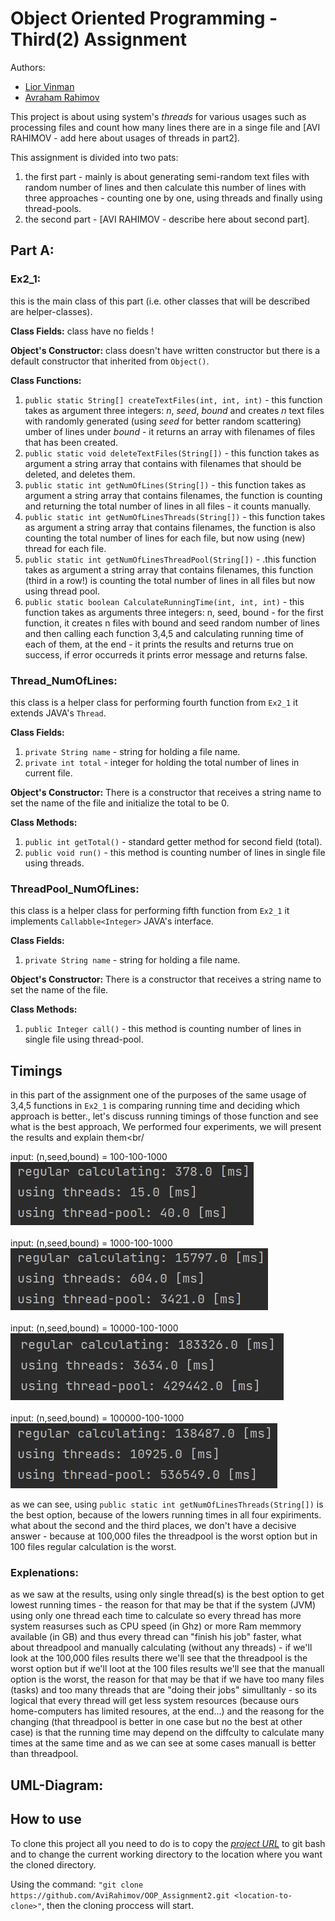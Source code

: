 # Object Oriented Programming - Third(2) Assignment

Authors:
* [Lior Vinman](https://github.com/liorvi35 "Lior Vinman")
* [Avraham Rahimov](https://github.com/AviRahimov "Avraham Rahimov")

This project is about using system's _threads_ for various usages such as processing files and count how many lines there are in a singe file and [AVI RAHIMOV - add here about usages of threads in part2].


This assignment is divided into two pats:
1) the first part - mainly is about generating semi-random text files with random number of lines and then calculate this number of lines with three approaches - counting one by one, using threads and finally using thread-pools. 
2) the second part - [AVI RAHIMOV - describe here about second part].

## Part A:

### Ex2_1:
this is the main class of this part (i.e. other classes that will be described are helper-classes).

**Class Fields:**
class have no fields !

**Object's Constructor:**
class doesn't have written constructor but there is a default constructor that inherited from `Object()`.

**Class Functions:**

1) `public static String[] createTextFiles(int, int, int)` - this function takes as argument three integers: _n_, _seed_, _bound_ and creates _n_ text files with randomly generated (using _seed_ for better random scattering) umber of lines under _bound_ - it returns an array with filenames of files that has been created.
2) `public static void deleteTextFiles(String[])` - this function takes as argument a string array that contains with filenames that should be deleted, and deletes them.
3) `public static int getNumOfLines(String[])` - this function takes as argument a string array that contains filenames, the function is counting and returning the total number of lines in all files - it counts manually.
4) `public static int getNumOfLinesThreads(String[])` - this function takes as argument a string array that contains filenames, the function is also counting the total number of lines for each file, but now using (new) thread for each file.
5) `public static int getNumOfLinesThreadPool(String[])` - .this function takes as argument a string array that contains filenames, this function (third in a row!) is counting the total number of lines in all files but now using thread pool.
6) `public static boolean CalculateRunningTime(int, int, int)` - this function takes as arguments three integers: n, seed, bound - for the first function, it creates n files with bound and seed random number of lines and then calling each function 3,4,5 and calculating running time of each of them, at the end - it prints the results and returns true on success, if error occurreds it prints error message and returns false.

### Thread_NumOfLines:
this class is a helper class for performing fourth function from `Ex2_1` it extends JAVA's `Thread`.

**Class Fields:**

1) `private String name` - string for holding a file name.
2) `private int total` - integer for holding the total number of lines in current file.

**Object's Constructor:**
There is a constructor that receives a string name to set the name of the file and initialize the total to be 0.

**Class Methods:**

1) `public int getTotal()` - standard getter method for second field (total). 
2) `public void run()` - this method is counting number of lines in single file using threads.

### ThreadPool_NumOfLines:
this class is a helper class for performing fifth function from `Ex2_1` it implements `Callabble<Integer>` JAVA's interface.

**Class Fields:**

1) `private String name` - string for holding a file name.

**Object's Constructor:**
There is a constructor that receives a string name to set the name of the file.

**Class Methods:**

1) `public Integer call()` - this method is counting number of lines in single file using thread-pool.

## Timings
in this part of the assignment one of the purposes of the same usage of 3,4,5 functions in `Ex2_1` is comparing running time and deciding which approach is better., 
let's discuss running timings of those function and see what is the best approach, We performed four experiments, we will present the results and explain them<br/<br/>

input: (n,seed,bound) = 100-100-1000
![First_Expiriment](https://github.com/AviRahimov/OOP_Assignment3/blob/master/EX2/pictures/100-100-1000.jpg)<br/><br/>
input: (n,seed,bound) = 1000-100-1000
![First_Expiriment](https://github.com/AviRahimov/OOP_Assignment3/blob/master/EX2/pictures/1000-100-1000.jpg)<br/><br/>
input: (n,seed,bound) = 10000-100-1000
![First_Expiriment](https://github.com/AviRahimov/OOP_Assignment3/blob/master/EX2/pictures/10000-100-1000.jpg)<br/><br/>
input: (n,seed,bound) = 100000-100-1000
![First_Expiriment](https://github.com/AviRahimov/OOP_Assignment3/blob/master/EX2/pictures/100000-100-1000.jpg)<br/>

as we can see, using `public static int getNumOfLinesThreads(String[])` is the best option, because of the lowers running times in all four expiriments. what about the second and the third places, we don't have a decisive answer - because at 100,000 files the threadpool is the worst option but in 100 files regular calculation is the worst.

### Explenations:
as we saw at the results, using only single thread(s) is the best option to get lowest running times - the reason for that may be that if the system (JVM) using only one thread each time to calculate so every thread has more system reasurses such as CPU speed (in Ghz) or more Ram memmory available (in GB) and thus every thread can "finish his job" faster, what about threadpool and manually calculating (without any threads) - if we'll look at the 100,000 files results there we'll see that the threadpool is the worst option but if we'll loot at the 100 files results we'll see that the manuall option is the worst, the reason for that may be that if we have too many files (tasks) and too many threads that are "doing their jobs" simulltanly - so its logical that every thread will get less system resources (because ours home-computers has limited resoures, at the end...) and the reasong for the changing (that threadpool is better in one case but no the best at other case) is that the running time may depend on the diffculty to calculate many times at the same time and as we can see at some cases manuall is better than threadpool.  

## UML-Diagram:


## How to use
To clone this project all you need to do is to copy the [_project URL_](https://github.com/AviRahimov/OOP_Assignment2.git) to git bash and to change the current working directory to the location where you want the cloned directory.

Using the command: `"git clone https://github.com/AviRahimov/OOP_Assignment2.git <location-to-clone>"`, then the cloning proccess will start.

